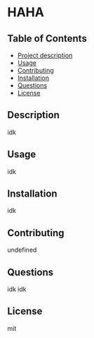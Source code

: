 
# HAHA

## Table of Contents
- [Project description](#Description)
- [Usage](#Usage)
- [Contributing](#Contributing)
- [Installation](#Installation)
- [Questions](#Questions)
- [License](#License)

 ## Description
idk

 ## Usage
idk

## Installation
idk

## Contributing
undefined

## Questions
idk
idk

## License
mit 
